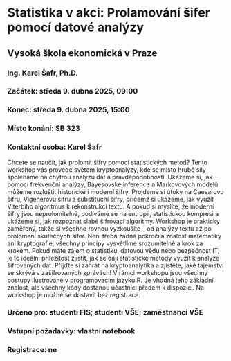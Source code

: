 # Statistika v akci: Prolamování šifer pomocí datové analýzy
## Vysoká škola ekonomická v Praze
### Ing. Karel Šafr, Ph.D.
### Začátek: 	středa 9. dubna 2025, 09:00
### Konec: 	středa 9. dubna 2025, 15:00
### Místo konání: 	SB 323
### Kontaktní osoba: 	Karel Šafr

Chcete se naučit, jak prolomit šifry pomocí statistických metod? Tento workshop vás provede světem kryptoanalýzy, kde se místo hrubé síly spoléháme na chytrou analýzu dat a pravděpodobnosti. Ukážeme si, jak pomocí frekvenční analýzy, Bayesovské inference a Markovových modelů můžeme rozluštit historické i moderní šifry. Projdeme si útoky na Caesarovu šifru, Vigenèrovu šifru a substituční šifry, přičemž si ukážeme, jak využít Viterbiho algoritmus k rekonstrukci textu. A pokud si myslíte, že moderní šifry jsou neprolomitelné, podíváme se na entropii, statistickou kompresi a ukážeme si, jak rozpoznat slabé šifrovací algoritmy. Workshop je prakticky zaměřený, takže si všechno rovnou vyzkoušíte – od analýzy textu až po prolomení skutečných šifer. Není třeba žádná pokročilá znalost matematiky ani kryptografie, všechny principy vysvětlíme srozumitelně a krok za krokem. Pokud máte zájem o statistiku, datovou vědu nebo bezpečnost IT, je to ideální příležitost zjistit, jak se dají statistické metody využít k analýze šifrovaných dat. Přijďte si zahrát na kryptoanalytika a zjistěte, jaké tajemství se skrývá v zašifrovaných zprávách! V rámci workshopu jsou všechny postupy ilustrované v programovacím jazyku R. Je vhodná jeho základní znalost, ale všechny kódy dostanou účastníci předem k dispozici. Na workshop je možné se dostavit bez registrace.

### Určeno pro: studenti FIS; studenti VŠE; zaměstnanci VŠE

### Vstupní požadavky: vlastní notebook  

### Registrace: ne
